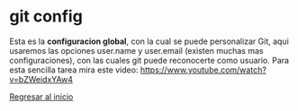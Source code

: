 # git config
Esta es la **configuracion global**, con la cual se puede personalizar Git, aqui usaremos las opciones user.name y user.email (existen muchas mas configuraciones), con las cuales git puede reconocerte como usuario. Para esta sencilla tarea mira este video:
https://www.youtube.com/watch?v=bZWeidxYAw4

[Regresar al inicio](README.md)